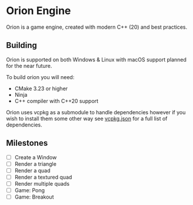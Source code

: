 # Orion Engine
Orion is a game engine, created with modern C++ (20) and best practices.

## Building

Orion is supported on both Windows & Linux with macOS support
planned for the near future.

To build orion you will need:

- CMake 3.23 or higher
- Ninja
- C++ compiler with C++20 support

Orion uses vcpkg as a submodule to handle dependencies however
if you wish to install them some other way see [vcpkg.json](vcpkg.json)
for a full list of dependencies.

## Milestones
- [ ] Create a Window
- [ ] Render a triangle
- [ ] Render a quad
- [ ] Render a textured quad
- [ ] Render multiple quads
- [ ] Game: Pong
- [ ] Game: Breakout
